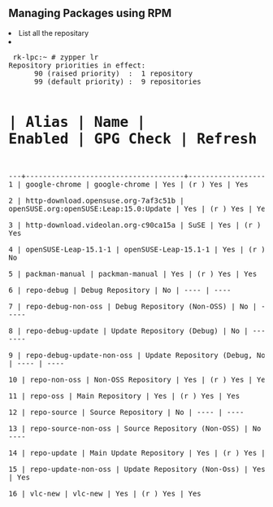 Managing Packages using RPM
-----------------------------------
<li>List all the repositary<li>
<pre>
 rk-lpc:~ # zypper lr 
Repository priorities in effect:                                                                       (See 'zypper lr -P' for details)
      90 (raised priority)  :  1 repository  
      99 (default priority) :  9 repositories

#  | Alias                               | Name                                   | Enabled | GPG Check | Refresh
---+-------------------------------------+----------------------------------------+---------+-----------+--------
 1 | google-chrome                       | google-chrome                          | Yes     | (r ) Yes  | Yes    
 2 | http-download.opensuse.org-7af3c51b | openSUSE.org:openSUSE:Leap:15.0:Update | Yes     | (r ) Yes  | Yes    
 3 | http-download.videolan.org-c90ca15a | SuSE                                   | Yes     | (r ) Yes  | Yes    
 4 | openSUSE-Leap-15.1-1                | openSUSE-Leap-15.1-1                   | Yes     | (r ) Yes  | No     
 5 | packman-manual                      | packman-manual                         | Yes     | (r ) Yes  | Yes    
 6 | repo-debug                          | Debug Repository                       | No      | ----      | ----   
 7 | repo-debug-non-oss                  | Debug Repository (Non-OSS)             | No      | ----      | ----   
 8 | repo-debug-update                   | Update Repository (Debug)              | No      | ----      | ----   
 9 | repo-debug-update-non-oss           | Update Repository (Debug, Non-OSS)     | No      | ----      | ----   
10 | repo-non-oss                        | Non-OSS Repository                     | Yes     | (r ) Yes  | Yes    
11 | repo-oss                            | Main Repository                        | Yes     | (r ) Yes  | Yes    
12 | repo-source                         | Source Repository                      | No      | ----      | ----   
13 | repo-source-non-oss                 | Source Repository (Non-OSS)            | No      | ----      | ----   
14 | repo-update                         | Main Update Repository                 | Yes     | (r ) Yes  | Yes    
15 | repo-update-non-oss                 | Update Repository (Non-Oss)            | Yes     | (r ) Yes  | Yes    
16 | vlc-new                             | vlc-new                                | Yes     | (r ) Yes  | Yes 
</pre>


